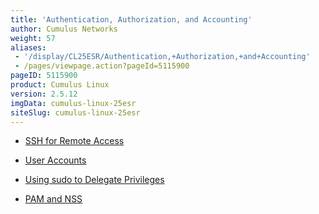 ```yaml
---
title: 'Authentication, Authorization, and Accounting'
author: Cumulus Networks
weight: 57
aliases:
 - '/display/CL25ESR/Authentication,+Authorization,+and+Accounting'
 - /pages/viewpage.action?pageId=5115900
pageID: 5115900
product: Cumulus Linux
version: 2.5.12
imgData: cumulus-linux-25esr
siteSlug: cumulus-linux-25esr
---
```

  - [SSH for Remote
    Access](/version/cumulus-linux-25esr/System-Management/Authentication-Authorization-and-Accounting/SSH-for-Remote-Access)

  - [User
    Accounts](/version/cumulus-linux-25esr/System-Management/Authentication-Authorization-and-Accounting/User-Accounts)

  - [Using sudo to Delegate
    Privileges](/version/cumulus-linux-25esr/System-Management/Authentication-Authorization-and-Accounting/Using-sudo-to-Delegate-Privileges)

  - [PAM and
    NSS](/version/cumulus-linux-25esr/System-Management/Authentication-Authorization-and-Accounting/LDAP-Authentication-and-Authorization)

<article id="html-search-results" class="ht-content" style="display: none;">

</article>

<footer id="ht-footer">

</footer>
